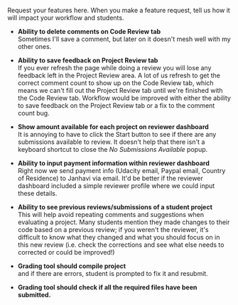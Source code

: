 Request your features here. When you make a feature request, tell us how it will impact your workflow and students.

* **Ability to delete comments on Code Review tab** <br>
Sometimes I'll save a comment, but later on it doesn't mesh well with my other ones.

* **Ability to save feedback on Project Review tab** <br>
If you ever refresh the page while doing a review you will lose any feedback left in the Project Review area. A lot of us refresh to get the correct comment count to show up on the Code Review tab, which means we can't fill out the Project Review tab until we're finished with the Code Review tab. Workflow would be improved with either the ability to save feedback on the Project Review tab or a fix to the comment count bug.

* **Show amount available for each project on reviewer dashboard** <br>
It is annoying to have to click the Start button to see if there are any submissions available to review. It doesn't help that there isn't a keyboard shortcut to close the *No Submissions Available* popup.

* **Ability to input payment information within reviewer dashboard** <br>
Right now we send payment info (Udacity email, Paypal email, Country of Residence) to Janhavi via email. It'd be better if the reviewer dashboard included a simple reviewer profile where we could input these details.

* **Ability to see previous reviews/submissions of a student project** <br>
This will help avoid repeating comments and suggestions when evaluating a project. Many students mention they made changes to their code based on a previous review; if you weren't the reviewer, it's difficult to know what they changed and what you should focus on in this new review (i.e. check the corrections and see what else needs to corrected or could be improved!)

* **Grading tool should compile project** <br>
  and if there are errors, student is prompted to fix it and resubmit.

* **Grading tool should check if all the required files have been submitted.**

